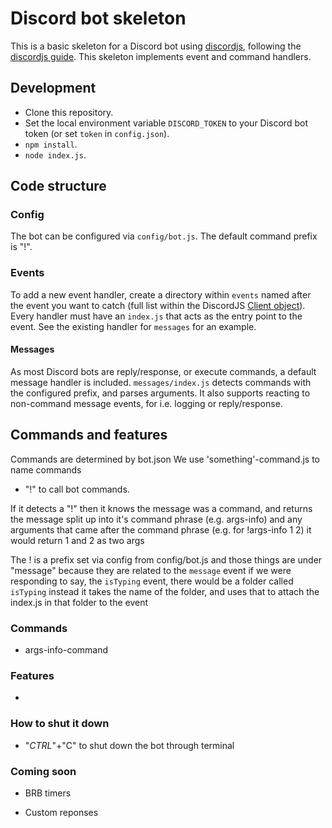 # Discord bot skeleton

This is a basic skeleton for a Discord bot using [discordjs](https://discord.js.org/#/), following the [discordjs guide](https://discordjs.guide/#before-you-begin).
This skeleton implements event and command handlers.

## Development

- Clone this repository.
- Set the local environment variable `DISCORD_TOKEN` to your Discord bot token (or set `token` in `config.json`).
- `npm install`.
- `node index.js`.

## Code structure

### Config

The bot can be configured via ``config/bot.js``. The default command prefix is "!". 

### Events

To add a new event handler, create a directory within ``events`` named after the event you want to catch (full list within the DiscordJS [Client object](https://discord.js.org/#/docs/main/stable/class/Client)). Every handler must have an ``index.js`` that acts as the entry point to the event. See the existing handler for ``messages`` for an example.

#### Messages

As most Discord bots are reply/response, or execute commands, a default message handler is included. ``messages/index.js`` detects commands with the configured prefix, and parses arguments. It also supports reacting to non-command message events, for i.e. logging or reply/response. 

## Commands and features

Commands are determined by bot.json
We use 'something'-command.js to name commands

 - "!" to call bot commands.

If it detects a "!" then it knows the message was a command, and returns the message split up into it's command phrase (e.g. args-info) and any arguments that came after the command phrase (e.g. for !args-info 1 2) it would return 1 and 2 as two args

The ! is a prefix set via config from config/bot.js and those things are under "message" because they are related to the `message` event if we were responding to say, the `isTyping` event, there would be a folder called `isTyping` instead it takes the name of the folder, and uses that to attach the index.js in that folder to the event

### Commands

 - args-info-command
 
### Features

 - 
 
### How to shut it down

 - "*CTRL*"+"C" to shut down the bot through terminal

### Coming soon

 - BRB timers

 - Custom reponses
